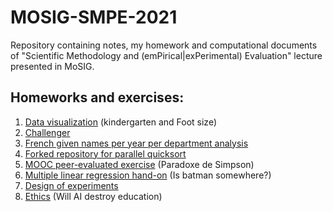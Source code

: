 # MOSIG-SMPE-2021
Repository containing notes, my homework and computational documents of "Scientific Methodology and (emPirical|exPerimental) Evaluation" lecture presented in MoSIG.


## Homeworks and exercises: 

1. [Data visualization](https://github.com/DaliaHareb/MOSIG-SMPE-2021/blob/main/Exercices/Exercise-dataVisualisation.ipynb) (kindergarten and Foot size)
2. [Challenger](https://github.com/DaliaHareb/MOSIG-SMPE-2021/blob/main/Exercices/Exercice2-Challenger.md)
3. [French given names per year per department analysis](https://github.com/DaliaHareb/MOSIG-SMPE-2021/tree/main/Homeworks/French_given_names_per_year_per_department)
4. [Forked repository for parallel quicksort](https://github.com/DaliaHareb/MOSIG-SMPE-2021/tree/main/Homeworks/ParallelQuickSort)
5. [MOOC peer-evaluated exercise](https://github.com/DaliaHareb/MOSIG-SMPE-2021/tree/main/Homeworks/Mooc_Peer_evaluation) (Paradoxe de Simpson)
6. [Multiple linear regression hand-on](https://github.com/DaliaHareb/MOSIG-SMPE-2021/tree/main/Homeworks/Bats) (Is batman somewhere?)
7. [Design of experiments](https://github.com/DaliaHareb/MOSIG-SMPE-2021/tree/main/Homeworks/DoE)
8. [Ethics](https://github.com/DaliaHareb/MOSIG-SMPE-2021/tree/main/Homeworks/Ethics) (Will AI destroy education)
